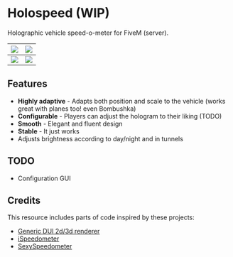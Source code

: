 # Holospeed (WIP)

Holographic vehicle speed-o-meter for FiveM (server).

| [![](https://static.zhincore.eu/storage/github_ZhinM-holospeed/20220913204627_1.jpg)](https://static.zhincore.eu/storage/github_ZhinM-holospeed/20220913204627_1.jpg) | [![](https://static.zhincore.eu/storage/github_ZhinM-holospeed/20220913204830_1.jpg)](https://static.zhincore.eu/storage/github_ZhinM-holospeed/20220913204830_1.jpg) |
| --------------------------------------------------------------------------------------------------------------------------------------------------------------------- | --------------------------------------------------------------------------------------------------------------------------------------------------------------------- |
| [![](https://static.zhincore.eu/storage/github_ZhinM-holospeed/20220913204900_1.jpg)](https://static.zhincore.eu/storage/github_ZhinM-holospeed/20220913204900_1.jpg) | [![](https://static.zhincore.eu/storage/github_ZhinM-holospeed/20220913205016_1.jpg)](https://static.zhincore.eu/storage/github_ZhinM-holospeed/20220913205016_1.jpg) |

## Features

- **Highly adaptive** - Adapts both position and scale to the vehicle (works great with planes too! even Bombushka)
- **Configurable** - Players can adjust the hologram to their liking (TODO)
- **Smooth** - Elegant and fluent design
- **Stable** - It just works
- Adjusts brightness according to day/night and in tunnels

## TODO

- Configuration GUI

## Credits

This resource includes parts of code inspired by these projects:

- [Generic DUI 2d/3d renderer](https://forum.cfx.re/t/release-generic-dui-2d-3d-renderer/131208)
- [iSpeedometer](https://github.com/idev-co/ispeedometer)
- [SexySpeedometer](https://github.com/Blumlaut/SexySpeedometer-FiveM)
